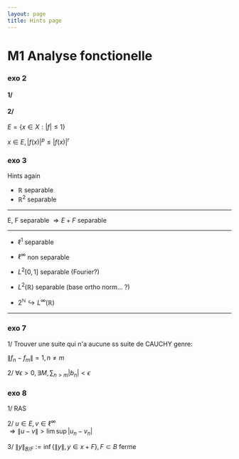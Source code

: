```yaml
---
layout: page
title: Hints page
---
```


# M1 Analyse fonctionelle


### exo 2

#### 1/

#### 2/
 $E= \{x \in X:|f| \leq 1 \}$

$x\in E, \,|f(x)|^p \leq |f(x)|^r$

### exo 3

Hints again

- $\mathbb{R}$ separable
- $\mathbb{R}^2$ separable

---

E, F separable $\Rightarrow E + F$ separable



---

- $\ell^1$ separable
- $\ell^\infty$ non separable
- $L^2[0,1]$ separable (Fourier?)
- $L^2(\mathbb{R})$ separable (base ortho norm... ?)

- $2^\mathbb{N} \hookrightarrow L^\infty(\mathbb{R})$

---

### exo 7

1/ Trouver une suite qui n'a aucune ss suite de CAUCHY genre:

$\|f_n - f_m \| = 1,\, n\neq m$

2/ $\forall \epsilon > 0,\, \exists M,\, \sum_{n>m} |b_n| < \epsilon$

### exo 8

1/ RAS

2/ $u \in E, v \in \ell^\infty$  
$\Rightarrow \| u - v \| > \lim \sup | u_n - v_n |$

3/ $\|y \|_{B/F} := \inf \{ \| y \|, y \in x + F\},\, F \subset B$ ferme
